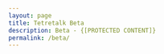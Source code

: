 ```yaml
---
layout: page
title: Tetretalk Beta
description: Beta - {[PROTECTED CONTENT]}
permalink: /beta/
---
```



<div>
<SCRIPT>
function passWord() {
var testV = 1;
var pass1 = prompt('Please Enter Your Password to make sure you are an actual beta tester','');
while (testV < 3) {
if (!pass1) 
history.go(-1);
if (pass1.toLowerCase() == "49986") {
alert('Correct password | Welcome, Beta Tester!');
window.open('https://beta.tetretalk.gq');
break;
} 
testV+=1;
var pass1 = 
prompt('Access Denied - Try again! Access to tetretalk beta denied.','');
}
if (pass1.toLowerCase()!="password" & testV ==3) 
history.go(-1);
return "";
} 
  passWord()
</SCRIPT>
</div>
